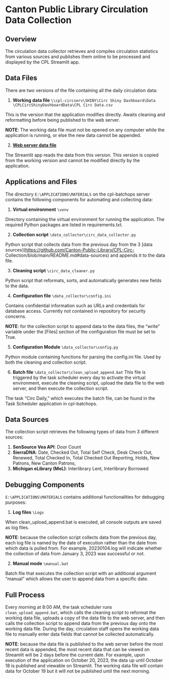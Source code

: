 # Canton Public Library Circulation Data Collection

## Overview
The circulation data collector retrieves and compiles circulation statistics 
from various sources and publishes them online to be processed and displayed 
by the CPL Streamlit app. 

## Data Files
There are two versions of the file containing all the daily circulation data:
1. **Working data file** `\\cpl-circserv\SHINY\Circ Shiny Dashboard\Data
\CPLCircShinyDashboardData\CPL Circ Data.csv`

  This is the version that the application modifies directly. Awaits cleaning 
  and reformatting before being published to the web server.

  **NOTE**: The working data file must not be opened on any computer while the 
  application is running, or else the new data cannot be appended. 

2.	[**Web server data file**](https://sat.cantonpl.org/shiny/CPL%20Circ%20Data.csv)

  The Streamlit app reads the data from this version. This version is copied from 
  the working version and cannot be modified directly by the application.

## Applications and Files
The directory `E:\APPLICATIONS\MATERIALS` on the cpl-batchops server contains
the following components for automating and collecting data:
1.	**Virtual environment** `\venv` 
  
  Directory containing the virtual environment for running the application. The 
  required Python packages are listed in requirements.txt. 

2.	**Collection script** `\data_collector\circ_data_collector.py`

  Python script that collects data from the previous day from the 3 [data sources](https://github.com/Canton-Public-Library/CPL-Circ-    Collection/blob/main/README.md#data-sources) and appends it to the data file. 

3.	**Cleaning script** `\circ_data_cleaner.py`

  Python script that reformats, sorts, and automatically generates new fields to the data. 

4.	**Configuration file** `\data_collector\config.ini`

  Contains confidential information such as URLs and credentials for database access.
  Currently not contained in repository for security concerns. 

  **NOTE**: for the collection script to append data to the data files, the “write” 
  variable under the [Files] section of the configuration file must be set to True. 

5.	**Configuration Module** `\data_collector\config.py`
  
  Python module containing functions for parsing the config.ini file. Used by both 
  the cleaning and collection script.

6.	**Batch file** `\data_collector\clean_upload_append.bat`
  This file is triggered by the task scheduler every day to activate the virtual 
  environment, execute the cleaning script, upload the data file to the web server, 
  and then execute the collection script. 

The task “Circ Daily,” which executes the batch file, can be found in the 
Task Scheduler application in cpl-batchops. 

## Data Sources
The collection script retrieves the following types of data from 3 different sources:
1.	**SenSource Vea API**: Door Count
2.	**SierraDNA**: Date, Checked Out, Total Self Check, Desk Check Out, Renewed, 
Total Checked In, Total Checked Out Reporting, Holds, New Patrons, New Canton Patrons, 
3.	**Michigan eLibrary (MeL)**: Interlibrary Lent, Interlibrary Borrowed

## Debugging Components
`E:\APPLICATIONS\MATERIALS` contains additional functionalities for debugging purposes:
1.	**Log files** `\Logs`

  When clean_upload_append.bat is executed, all console outputs are saved as log files. 

  **NOTE**: because the collection script collects data from the previous day, each log file
  is named by the date of execution rather than the date from which data is pulled from.
  For example, 20230104.log will indicate whether the collection of data from January 3,
  2023 was successful or not. 

2.	**Manual mode** `\manual.bat`

  Batch file that executes the collection script with an additional argument “manual” 
  which allows the user to append data from a specific date. 

## Full Process
Every morning at 8:00 AM, the task scheduler runs `clean_upload_append.bat`, 
which calls the cleaning script to reformat the working data file, uploads a copy of 
the data file to the web server, and then calls the collection script to append data from 
the previous day onto the working data file. During the day, circulation staff opens the 
working data file to manually enter data fields that cannot be collected automatically. 

**NOTE**: because the data file is published to the web server before the most recent 
data is appended, the most recent data that can be viewed on Streamlit will be 2 days 
before the current date. For example, upon execution of the application on October 20, 2023, 
the data up until October 18 is published and viewable on Streamlit. The working data 
file will contain data for October 19 but it will not be published until the next morning. 

